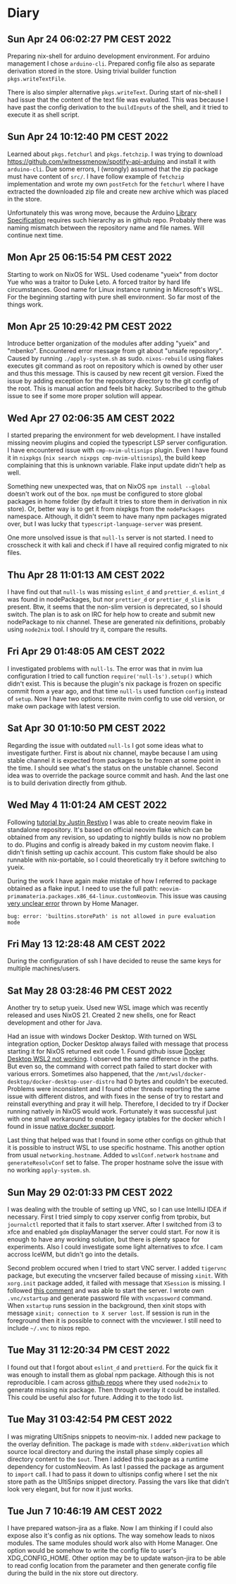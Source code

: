 # Diary

## Sun Apr 24 06:02:27 PM CEST 2022

Preparing nix-shell for arduino development environment. For arduino management
I chose `arduino-cli`. Prepared config file also as separate derivation stored
in the store. Using trivial builder function `pkgs.writeTextFile`.

There is also simpler alternative `pkgs.writeText`. During start of nix-shell I
had issue that the content of the text file was evaluated. This was because I
have past the config derivation to the `buildInputs` of the shell, and it tried
to execute it as shell script.

## Sun Apr 24 10:12:40 PM CEST 2022

Learned about `pkgs.fetchurl` and `pkgs.fetchzip`. I was trying to download
https://github.com/witnessmenow/spotify-api-arduino and install it with
`arduino-cli`. Due some errors, I (wrongly) assumed that the zip package must
have content of `src/`. I have follow example of `fetchzip` implementation and
wrote my own `postFetch` for the `fetchurl` where I have extracted the
downloaded zip file and create new archive which was placed in the store.

Unfortunately this was wrong move, because the Arduino [Library
Specification](https://arduino.github.io/arduino-cli/0.19/library-specification/)
requires such hierarchy as in github repo. Probably there was naming mismatch
between the repository name and file names. Will continue next time.

## Mon Apr 25 06:15:54 PM CEST 2022

Starting to work on NixOS for WSL. Used codename "yueix" from doctor Yue who
was a traitor to Duke Leto. A forced traitor by hard life circumstances. Good
name for Linux instance running in Microsoft's WSL. For the beginning starting
with pure shell environment. So far most of the things work.

## Mon Apr 25 10:29:42 PM CEST 2022

Introduce better organization of the modules after adding "yueix" and "mbenko".
Encountered error message from git about "unsafe repository". Caused by running
`./apply-system.sh` as sudo. `nixos-rebuild` using flakes executes git command
as root on repository which is owned by other user and thus this message. This
is caused by new recent git version. Fixed the issue by adding exception for
the repository directory to the git config of the root. This is manual action
and feels bit hacky. Subscribed to the github issue to see if some more proper
solution will appear.

## Wed Apr 27 02:06:35 AM CEST 2022

I started preparing the environment for web development. I have installed
missing neovim plugins and copied the typescript LSP server configuration. I
have encountered issue with `cmp-nvim-ultisnips` plugin. Even I have found it
in `nixpkgs` (`nix search nixpgs cmp-nvim-ultisnips`), the build keep
complaining that this is unknown variable. Flake input update didn't help as
well.

Something new unexpected was, that on NixOS `npm install --global` doesn't work
out of the box. `npm` must be configured to store global packages in home
folder (by default it tries to store them in derivation in nix store). Or,
better way is to get it from nixpkgs from the `nodePackages` namespace.
Although, it didn't seem to have many npm packages migrated over, but I was
lucky that `typescript-language-server` was present.

One more unsolved issue is that `null-ls` server is not started. I need to
crosscheck it with kali and check if I have all required config migrated to nix
files.

## Thu Apr 28 11:01:13 AM CEST 2022

I have find out that `null-ls` was missing `eslint_d` and `prettier_d`.
`eslint_d` was found in nodePackages, but nor `prettier_d` or `prettier_d_slim`
is present.  Btw, it seems that the non-slim version is deprecated, so I should
switch. The plan is to ask on IRC for help how to create and submit new
  nodePackage to nix channel. These are generated nix definitions, probably
  using `node2nix` tool. I should try it, compare the results.

## Fri Apr 29 01:48:05 AM CEST 2022

I investigated problems with `null-ls`. The error was that in nvim lua
configuration I tried to call function `require('null-ls').setup()` which
didn't exist. This is because the plugin's nix package is frozen on specific
commit from a year ago, and that time `null-ls` used function `config` instead
of `setup`. Now I have two options: rewrite nvim config to use old version, or
make own package with latest version. 

## Sat Apr 30 01:10:50 PM CEST 2022

Regarding the issue with outdated `null-ls` I got some ideas what to
investigate further. First is about nix channel, maybe because I am using
stable channel it is expected from packages to be frozen at some point in the
time. I should see what's the status on the unstable channel. Second idea was
to override the package source commit and hash. And the last one is to build
derivation directly from github.

## Wed May  4 11:01:24 AM CEST 2022

Following [tutorial by Justin
Restivo](https://justin.restivo.me/posts/2021-10-24-neovim-nix.html) I was able
to create neovim flake in standalone repository. It's based on official neovim
flake which can be obtained from any revision, so updating to nightly builds is
now no problem to do. Plugins and config is already baked in my custom neovim
flake. I didn't finish setting up cachix account. This custom flake should be
also runnable with nix-portable, so I could theoretically try it before
switching to yueix.

During the work I have again make mistake of how I referred to package obtained
as a flake input. I need to use the full path:
`neovim-primamateria.packages.x86_64-linux.customNeovim`. This issue was
causing [very unclear
error](https://github.com/nix-community/home-manager/issues/2409) thrown by
Home Manager.

```
bug: error: 'builtins.storePath' is not allowed in pure evaluation mode
```

## Fri May 13 12:28:48 AM CEST 2022

During the configuration of ssh I have decided to reuse the same keys for
multiple machines/users.

## Sat May 28 03:28:46 PM CEST 2022

Another try to setup yueix. Used new WSL image which was recently released and
uses NixOS 21. Created 2 new shells, one for React development and other for
Java.

Had an issue with windows Docker Desktop. With turned on WSL integration
option, Docker Desktop always failed with message that process starting it for
NixOS returned exit code 1. Found github issue [Docker Desktop WSL2 not
working](https://github.com/nix-community/NixOS-WSL/issues/89). I observed the
same difference in the paths. But even so, the command with correct path failed
to start docker with various errors. Sometimes also happened, that the
`/mnt/wsl/docker-desktop/docker-desktop-user-distro` had 0 bytes and couldn't
be executed. Problems were inconsistent and I found other threads reporting the
same issue with different distros, and with fixes in the sense of try to
restart and reinstall everything and pray it will help. Therefore, I decided to
try if Docker running natively in NixOS would work. Fortunately it was
successful just with one small workaround to enable legacy iptables for the
docker which I found in issue [native docker
support](https://github.com/nix-community/NixOS-WSL/issues/59).

Last thing that helped was that I found in some other configs on github that it
is possible to instruct WSL to use specific hostname. This another option from
usual `networking.hostname`. Added to `wslConf.network` `hostname` and
`generateResolvConf` set to false. The proper hostname solve the issue with no
working `apply-system.sh`.

## Sun May 29 02:01:33 PM CEST 2022

I was dealing with the trouble of setting up VNC, so I can use IntelliJ IDEA if
necessary. First I tried simply to copy xserver config from tprobix, but
`journalctl` reported that it fails to start xserver. After I switched from i3
to xfce and enabled `gdm` displayManager the server could start. For now it is
enough to have any working solution, but there is plenty space for experiments.
Also I could investigate some light alternatives to xfce. I cam accross IceWM,
but didn't go into the details.

Second problem occured when I tried to start VNC server. I added `tigervnc`
package, but executing the vncserver failed because of missing `xinit`. With
`xorg.init` package added, it failed with message that `XSession` is missing. I
followed [this
comment](https://github.com/NixOS/nixpkgs/issues/109500#issuecomment-901990922)
and was able to start the server. I wrote own `.vnc/xstartup` and generate
password file with `vncpassword` command. When `xstartup` runs session in the
background, then xinit stops with message `xinit; connection to X server lost`.
If session is run in the foreground then it is possible to connect with the
vncviewer. I still need to include `~/.vnc` to nixos repo.

## Tue May 31 12:20:34 PM CEST 2022

I found out that I forgot about `eslint_d` and `prettierd`. For the quick fix
it was enough to install them as global npm package. Although this is not
reproducible. I cam across [github
repos](https://github.com/stellarhoof/furnisher/tree/c27cb169ea915c5e4fe6b32e64ba07b4d6d2d9c7/users/shared/programs/nvim/node-packages)
where they used `node2nix` to generate missing nix package. Then through
overlay it could be installed. This could be useful also for future. Adding it
to the todo list. 

## Tue May 31 03:42:54 PM CEST 2022

I was migrating UltiSnips snippets to neovim-nix. I added new package to the
overlay definition. The package is made with `stdenv.mkDerivation` which source
local directory and during the install phase simply copies all directory
content to the `$out`. Then I added this package as a runtime dependency for
customNeovim. As last I passed the package as argument to `import` call. I had
to pass it down to ultisnips config where I set the nix store path as the
UltiSnips snippet directory. Passing the vars like that didn't look very
elegant, but for now it just works.

## Tue Jun  7 10:46:19 AM CEST 2022

I have prepared watson-jira as a flake. Now I am thinking if I could also
expose also it's config as nix options. The way somehow leads to nixos modules.
The same modules should work also with Home Manager. One option would be
somehow to write the config file to user's XDG_CONFIG_HOME. Other option may be
to update watson-jira to be able to read config location from the parameter and
then generate config file during the build in the nix store out directory. 
